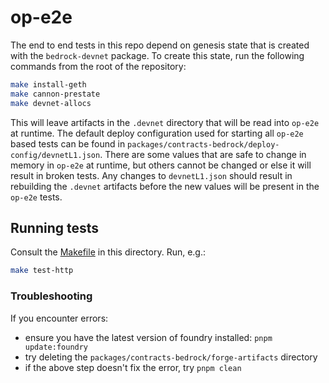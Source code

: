 # op-e2e

The end to end tests in this repo depend on genesis state that is
created with the `bedrock-devnet` package. To create this state,
run the following commands from the root of the repository:

```bash
make install-geth
make cannon-prestate
make devnet-allocs
```

This will leave artifacts in the `.devnet` directory that will be
read into `op-e2e` at runtime. The default deploy configuration
used for starting all `op-e2e` based tests can be found in
`packages/contracts-bedrock/deploy-config/devnetL1.json`. There
are some values that are safe to change in memory in `op-e2e` at
runtime, but others cannot be changed or else it will result in
broken tests. Any changes to `devnetL1.json` should result in
rebuilding the `.devnet` artifacts before the new values will
be present in the `op-e2e` tests.

## Running tests
Consult the [Makefile](./Makefile) in this directory. Run, e.g.:

```bash
make test-http
```

### Troubleshooting
If you encounter errors:
* ensure you have the latest version of foundry installed: `pnpm update:foundry`
* try deleting the `packages/contracts-bedrock/forge-artifacts` directory
* if the above step doesn't fix the error, try `pnpm clean`
